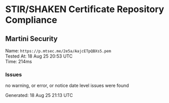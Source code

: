 # STIR/SHAKEN Certificate Repository Compliance

## Martini Security

Name: `https://p.mtsec.me/2e5a/AajcETpQBXs5.pem`\
Tested At: 18 Aug 25 20:53 UTC\
Time: 214ms

### Issues

no warning, or error, or notice date level issues were found

Generated: 18 Aug 25 21:13 UTC
